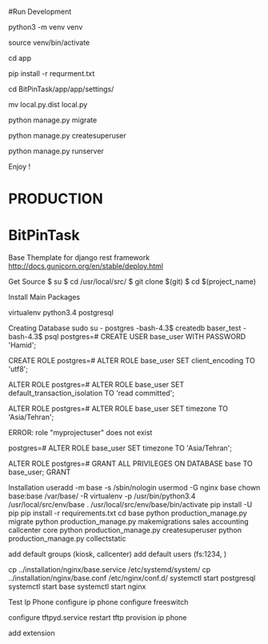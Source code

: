 #Run Development

python3 -m venv venv

source venv/bin/activate

cd app

pip install -r requrment.txt

cd BitPinTask/app/app/settings/

mv local.py.dist local.py

python manage.py migrate

python manage.py createsuperuser

python manage.py runserver 

Enjoy !


# PRODUCTION
# BitPinTask
Base Themplate for django rest framework
http://docs.gunicorn.org/en/stable/deploy.html

Get Source
$ su $ cd /usr/local/src/ $ git clone $(git) $ cd $(project_name)

Install Main Packages

virtualenv python3.4 postgresql

Creating Database
sudo su - postgres
-bash-4.3$ createdb baser_test
-bash-4.3$ psql
postgres=# CREATE USER base_user WITH PASSWORD 'Hamid';

CREATE ROLE postgres=# ALTER ROLE base_user SET client_encoding TO 'utf8';

ALTER ROLE postgres=# ALTER ROLE base_user SET default_transaction_isolation TO 'read committed';

ALTER ROLE postgres=# ALTER ROLE base_user SET timezone TO 'Asia/Tehran';

ERROR: role "myprojectuser" does not exist

postgres=# ALTER ROLE base_user SET timezone TO 'Asia/Tehran';

ALTER ROLE postgres=# GRANT ALL PRIVILEGES ON DATABASE base TO base_user; GRANT

Installation
useradd -m base -s /sbin/nologin usermod -G nginx base chown base:base /var/base/ -R virtualenv -p /usr/bin/python3.4 /usr/local/src/env/base . /usr/local/src/env/base/bin/activate pip install -U pip pip install -r requirements.txt cd base python production_manage.py migrate python production_manage.py makemigrations sales accounting callcenter core python production_manage.py createsuperuser python production_manage.py collectstatic

add default groups (kiosk, callcenter) add default users (fs:1234, )

cp ../installation/nginx/base.service /etc/systemd/system/ cp ../installation/nginx/base.conf /etc/nginx/conf.d/ systemctl start postgresql systemctl start base systemctl start nginx

Test Ip Phone
configure ip phone configure freeswitch

configure tftpyd.service restart tftp provision ip phone

add extension
